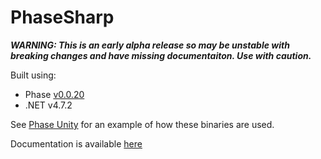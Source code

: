 # PhaseSharp
***WARNING: This is an early alpha release so may be unstable with breaking changes and have missing documentaiton. Use with caution.***

Built using:
 - Phase [v0.0.20](https://github.com/i3drobotics/phase/releases/tag/v0.0.20)
 - .NET v4.7.2

See [Phase Unity](https://github.com/i3drobotics/phase-unity.git) for an example of how these binaries are used.

Documentation is available [here](https://i3drobotics.github.io/phase-sharp/)
